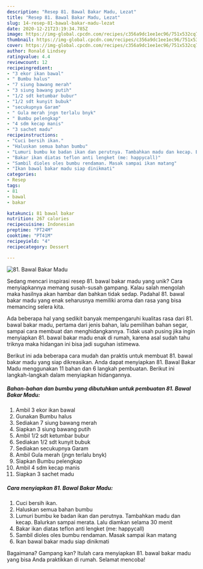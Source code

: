 ```yaml
---
description: "Resep 81. Bawal Bakar Madu, Lezat"
title: "Resep 81. Bawal Bakar Madu, Lezat"
slug: 14-resep-81-bawal-bakar-madu-lezat
date: 2020-12-21T23:19:34.785Z
image: https://img-global.cpcdn.com/recipes/c356a9dc1ee1ec96/751x532cq70/81-bawal-bakar-madu-foto-resep-utama.jpg
thumbnail: https://img-global.cpcdn.com/recipes/c356a9dc1ee1ec96/751x532cq70/81-bawal-bakar-madu-foto-resep-utama.jpg
cover: https://img-global.cpcdn.com/recipes/c356a9dc1ee1ec96/751x532cq70/81-bawal-bakar-madu-foto-resep-utama.jpg
author: Ronald Lindsey
ratingvalue: 4.4
reviewcount: 12
recipeingredient:
- "3 ekor ikan bawal"
- " Bumbu halus"
- "7 siung bawang merah"
- "3 siung bawang putih"
- "1/2 sdt ketumbar bubur"
- "1/2 sdt kunyit bubuk"
- "secukupnya Garam"
- " Gula merah jngn terlalu bnyk"
- " Bumbu pelengkap"
- "4 sdm kecap manis"
- "3 sachet madu"
recipeinstructions:
- "Cuci bersih ikan."
- "Haluskan semua bahan bumbu"
- "Lumuri bumbu ke badan ikan dan perutnya. Tambahkan madu dan kecap. Balurkan sampai merata. Lalu diamkan selama 30 menit"
- "Bakar ikan diatas teflon anti lengket (me: happycall)"
- "Sambil dioles oles bumbu rendaman. Masak sampai ikan matang"
- "Ikan bawal bakar madu siap dinikmati"
categories:
- Resep
tags:
- 81
- bawal
- bakar

katakunci: 81 bawal bakar 
nutrition: 267 calories
recipecuisine: Indonesian
preptime: "PT24M"
cooktime: "PT41M"
recipeyield: "4"
recipecategory: Dessert

---
```



![81. Bawal Bakar Madu](https://img-global.cpcdn.com/recipes/c356a9dc1ee1ec96/751x532cq70/81-bawal-bakar-madu-foto-resep-utama.jpg)

Sedang mencari inspirasi resep 81. bawal bakar madu yang unik? Cara menyiapkannya memang susah-susah gampang. Kalau salah mengolah maka hasilnya akan hambar dan bahkan tidak sedap. Padahal 81. bawal bakar madu yang enak seharusnya memiliki aroma dan rasa yang bisa memancing selera kita.

Ada beberapa hal yang sedikit banyak mempengaruhi kualitas rasa dari 81. bawal bakar madu, pertama dari jenis bahan, lalu pemilihan bahan segar, sampai cara membuat dan menghidangkannya. Tidak usah pusing jika ingin menyiapkan 81. bawal bakar madu enak di rumah, karena asal sudah tahu triknya maka hidangan ini bisa jadi suguhan istimewa.




Berikut ini ada beberapa cara mudah dan praktis untuk membuat 81. bawal bakar madu yang siap dikreasikan. Anda dapat menyiapkan 81. Bawal Bakar Madu menggunakan 11 bahan dan 6 langkah pembuatan. Berikut ini langkah-langkah dalam menyiapkan hidangannya.

<!--inarticleads1-->

##### Bahan-bahan dan bumbu yang dibutuhkan untuk pembuatan 81. Bawal Bakar Madu:

1. Ambil 3 ekor ikan bawal
1. Gunakan  Bumbu halus
1. Sediakan 7 siung bawang merah
1. Siapkan 3 siung bawang putih
1. Ambil 1/2 sdt ketumbar bubur
1. Sediakan 1/2 sdt kunyit bubuk
1. Sediakan secukupnya Garam
1. Ambil  Gula merah (jngn terlalu bnyk)
1. Siapkan  Bumbu pelengkap
1. Ambil 4 sdm kecap manis
1. Siapkan 3 sachet madu




<!--inarticleads2-->

##### Cara menyiapkan 81. Bawal Bakar Madu:

1. Cuci bersih ikan.
1. Haluskan semua bahan bumbu
1. Lumuri bumbu ke badan ikan dan perutnya. Tambahkan madu dan kecap. Balurkan sampai merata. Lalu diamkan selama 30 menit
1. Bakar ikan diatas teflon anti lengket (me: happycall)
1. Sambil dioles oles bumbu rendaman. Masak sampai ikan matang
1. Ikan bawal bakar madu siap dinikmati




Bagaimana? Gampang kan? Itulah cara menyiapkan 81. bawal bakar madu yang bisa Anda praktikkan di rumah. Selamat mencoba!

